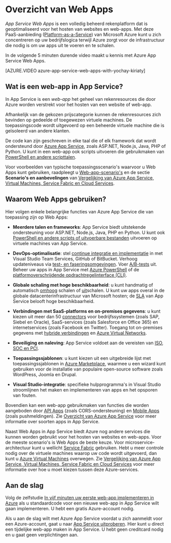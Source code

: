 <properties
    pageTitle="Overzicht van Web Apps | Microsoft Azure"
    description="Lees hoe Azure App Service u helpt bij het ontwikkelen en hosten van web-apps"
    services="app-service\web"
    documentationCenter=""
    authors="jaime-espinosa"
    manager="wpickett"
    editor=""/>

<tags
    ms.service="app-service-web"
    ms.workload="web"
    ms.tgt_pltfrm="na"
    ms.devlang="na"
    ms.topic="get-started-article"
    ms.date="08/26/2016"
    ms.author="rachelap"/>

# Overzicht van Web Apps

*App Service Web Apps* is een volledig beheerd rekenplatform dat is geoptimaliseerd voor het hosten van websites en web-apps. Met deze PaaS-aanbieding ([Platform-as-a-Service](https://en.wikipedia.org/wiki/Platform_as_a_service)) van Microsoft Azure kunt u zich concentreren op uw bedrijfslogica terwijl Azure zorgt voor de infrastructuur die nodig is om uw apps uit te voeren en te schalen.

In de volgende 5 minuten durende video maakt u kennis met Azure App Service Web Apps.

[AZURE.VIDEO azure-app-service-web-apps-with-yochay-kiriaty]

## Wat is een web-app in App Service?

In App Service is een *web-app* het geheel van rekenresources die door Azure worden verstrekt voor het hosten van een website of web-app.  

Afhankelijk van de gekozen prijscategorie kunnen de rekenresources zich bevinden op gedeelde of toegewezen virtuele machines. De toepassingscode wordt uitgevoerd op een beheerde virtuele machine die is geïsoleerd van andere klanten.

De code kan zijn geschreven in elke taal die of elk framework dat wordt ondersteund door [Azure App Service](../app-service/app-service-value-prop-what-is.md), zoals ASP.NET, Node.js, Java, PHP of Python. U kunt in een web-app ook scripts uitvoeren die gebruikmaken van [PowerShell en andere scripttalen](web-sites-create-web-jobs.md#acceptablefiles).

Voor voorbeelden van typische toepassingsscenario's waarvoor u Web Apps kunt gebruiken, raadpleegt u [Web-app-scenario's](https://azure.microsoft.com/documentation/scenarios/web-app/) en de sectie **Scenario's en aanbevelingen** van [Vergelijking van Azure App Service, Virtual Machines, Service Fabric en Cloud Services](choose-web-site-cloud-service-vm.md#scenarios).

## Waarom Web Apps gebruiken?

Hier volgen enkele belangrijke functies van Azure App Service die van toepassing zijn op Web Apps:

- **Meerdere talen en frameworks**: App Service biedt uitstekende ondersteuning voor ASP.NET, Node.js, Java, PHP en Python. U kunt ook [PowerShell en andere scripts of uitvoerbare bestanden](../app-service-web/web-sites-create-web-jobs.md) uitvoeren op virtuele machines van App Service.

- **DevOps-optimalisatie**: stel [continue integratie en implementatie](../app-service-web/app-service-continuous-deployment.md) in met Visual Studio Team Services, GitHub of BitBucket. Verhoog updateniveaus via [test- en faseringsomgevingen](../app-service-web/web-sites-staged-publishing.md). Voer [A/B-tests](../app-service-web/app-service-web-test-in-production-get-start.md) uit. Beheer uw apps in App Service met [Azure PowerShell](../powershell-install-configure.md) of de [platformoverschrijdende opdrachtregelinterface (CLI)](../xplat-cli-install.md).
 
- **Globale schaling met hoge beschikbaarheid**: u kunt handmatig of automatisch [omhoog](../app-service-web/web-sites-scale.md) schalen of [uit](../azure-portal/insights-how-to-scale.md)schalen. U kunt uw apps overal in de globale datacenterinfrastructuur van Microsoft hosten; de [SLA](https://azure.microsoft.com/support/legal/sla/app-service/) van App Service belooft hoge beschikbaarheid.

- **Verbindingen met SaaS-platforms en on-premises gegevens**: u kunt kiezen uit meer dan 50 [connectors](../connectors/apis-list.md) voor bedrijfssystemen (zoals SAP, Siebel en Oracle), SaaS-services (zoals Salesforce en Office 365) en internetservices (zoals Facebook en Twitter). Toegang tot on-premises gegevens met [hybride verbindingen](../biztalk-services/integration-hybrid-connection-overview.md) en [Azure Virtual Networks](../app-service-web/web-sites-integrate-with-vnet.md).

- **Beveiliging en naleving**: App Service voldoet aan de vereisten van [ISO, SOC en PCI](https://www.microsoft.com/TrustCenter/).

- **Toepassingssjablonen**: u kunt kiezen uit een uitgebreide lijst met toepassingssjablonen in [Azure Marketplace](https://azure.microsoft.com/marketplace/), waarmee u een wizard kunt gebruiken voor de installatie van populaire open-source software zoals WordPress, Joomla en Drupal.

- **Visual Studio-integratie**: specifieke hulpprogramma's in Visual Studio stroomlijnen het maken en implementeren van apps en het opsporen van fouten.

Bovendien kan een web-app gebruikmaken van functies die worden aangeboden door [API Apps](../app-service-api/app-service-api-apps-why-best-platform.md) (zoals CORS-ondersteuning) en [Mobile Apps](../app-service-mobile/app-service-mobile-value-prop.md) (zoals pushmeldingen). Zie [Overzicht van Azure App Service](../app-service/app-service-value-prop-what-is.md) voor meer informatie over soorten apps in App Service.

Naast Web Apps in App Service biedt Azure nog andere services die kunnen worden gebruikt voor het hosten van websites en web-apps. Voor de meeste scenario's is Web Apps de beste keuze.  Voor microservice-architectuur kunt u wellicht [Service Fabric](https://azure.microsoft.com/documentation/services/service-fabric) gebruiken. Hebt u meer controle nodig over de virtuele machines waarop uw code wordt uitgevoerd, dan kunt u [Azure Virtual Machines](https://azure.microsoft.com/documentation/services/virtual-machines/) overwegen. Zie [Vergelijking van Azure App Service, Virtual Machines, Service Fabric en Cloud Services](choose-web-site-cloud-service-vm.md) voor meer informatie over hoe u moet kiezen tussen deze Azure-services.

## Aan de slag

Volg de zelfstudie [In vijf minuten uw eerste web-app implementeren in Azure](app-service-web-get-started.md) als u standaardcode voor een nieuwe web-app in App Service wilt gaan implementeren. U hebt een gratis Azure-account nodig.

Als u aan de slag wilt met Azure App Service voordat u zich aanmeldt voor een Azure-account, gaat u naar [App Service uitproberen](http://go.microsoft.com/fwlink/?LinkId=523751). Hier kunt u direct een tijdelijke web-app maken in App Service. U hebt geen creditcard nodig en u gaat geen verplichtingen aan.



<!--HONumber=ago16_HO5-->


